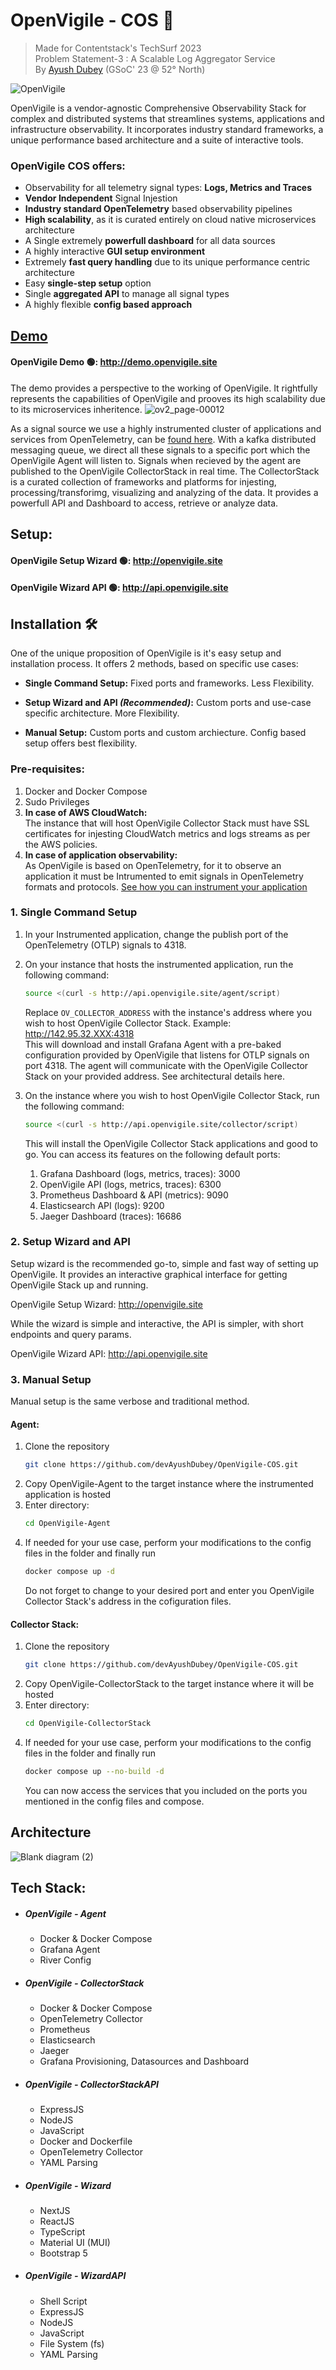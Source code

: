 # OpenVigile - COS 🔭
> Made for Contentstack's TechSurf 2023 <br> 
> Problem Statement-3 : A Scalable Log Aggregator Service <br>
> By [Ayush Dubey](https://ayushdubey.carrd.co/) (GSoC' 23 @ 52° North)

![OpenVigile](https://github.com/devAyushDubey/OpenVigile-COS/assets/33064931/e22bd382-4eed-4bf7-8eba-46ec512e492c)

OpenVigile is a vendor-agnostic Comprehensive Observability Stack for complex and distributed systems that streamlines systems, applications and infrastructure observability. It incorporates industry standard frameworks, a unique performance based architecture and a suite of interactive tools.

### OpenVigile COS offers:
- Observability for all telemetry signal types: **Logs, Metrics and Traces**
- **Vendor Independent** Signal Injestion
- **Industry standard OpenTelemetry** based observability pipelines
- **High scalability**, as it is curated entirely on cloud native microservices architecture
- A Single extremely **powerfull dashboard** for all data sources
- A highly interactive **GUI setup environment**
- Extremely **fast query handling** due to its unique performance centric architecture
- Easy **single-step setup** option
- Single **aggregated API** to manage all signal types
- A highly flexible **config based approach**

## [Demo](http://demo.openvigile.site)

#### OpenVigile Demo 🟢:  http://demo.openvigile.site

The demo provides a perspective to the working of OpenVigile. It rightfully represents the capabilities of OpenVigile and prooves its high scalability due to its microservices inheritence.
![ov2_page-00012](https://github.com/devAyushDubey/OpenVigile-COS/assets/33064931/25d7b30b-41be-4c0a-9716-fbeaded4224f)

As a signal source we use a highly instrumented cluster of applications and services from OpenTelemetry, can be [found here](https://github.com/open-telemetry/opentelemetry-demo).
With a kafka distributed messaging queue, we direct all these signals to a specific port which the OpenVigile Agent will listen to. Signals when recieved by the agent are published to the OpenVigile CollectorStack in real time. The CollectorStack is a curated collection of frameworks and platforms for injesting, processing/transforimg, visualizing and analyzing of the data. It provides a powerfull API and Dashboard to access, retrieve or analyze data.



## Setup:

#### OpenVigile Setup Wizard 🟢: http://openvigile.site

#### OpenVigile Wizard API 🟢:  http://api.openvigile.site

## Installation 🛠

One of the unique proposition of OpenVigile is it's easy setup and installation process. It offers 2 methods, based on specific use cases:

- **Single Command Setup:** Fixed ports and frameworks. Less Flexibility.
  
- **Setup Wizard and API _(Recommended)_:** Custom ports and use-case specific architecture. More Flexibility.
  
- **Manual Setup:** Custom ports and custom archiecture. Config based setup offers best flexibility.

### Pre-requisites:

1. Docker and Docker Compose
2. Sudo Privileges
3. **In case of AWS CloudWatch:**<br>
   The instance that will host OpenVigile Collector Stack must have SSL certificates for injesting CloudWatch metrics and logs streams as per the AWS policies.
4. **In case of application observability:**<br>
   As OpenVigile is based on OpenTelemetry, for it to observe an application it must be Intrumented to emit signals in OpenTelemetry formats and protocols. [See how you can instrument your application](https://opentelemetry.io/docs/instrumentation/)

### 1. Single Command Setup
1. In your Instrumented application, change the publish port of the OpenTelemetry (OTLP) signals to 4318.
2. On your instance that hosts the instrumented application, run the following command:
   ```sh
   source <(curl -s http://api.openvigile.site/agent/script)
   ```
   Replace `OV_COLLECTOR_ADDRESS` with the instance's address where you wish to host OpenVigile Collector Stack. Example: http://142.95.32.XXX:4318 <br>
   This will download and install Grafana Agent with a pre-baked configuration provided by OpenVigile that listens for OTLP signals on port 4318. The agent will communicate with the OpenVigile Collector Stack on your provided address. See architectural details here.
3. On the instance where you wish to host OpenVigile Collector Stack, run the following command:
   ```sh
   source <(curl -s http://api.openvigile.site/collector/script)
   ```
   This will install the OpenVigile Collector Stack applications and good to go. You can access its features on the following default ports:

   1. Grafana Dashboard (logs, metrics, traces): 3000
   2. OpenVigile API (logs, metrics, traces): 6300
   3. Prometheus Dashboard & API (metrics): 9090
   4. Elasticsearch API (logs): 9200
   5. Jaeger Dashboard (traces): 16686

### 2. Setup Wizard and API
Setup wizard is the recommended go-to, simple and fast way of setting up OpenVigile. It provides an interactive graphical interface for getting OpenVigile Stack up and running.

OpenVigile Setup Wizard: http://openvigile.site

While the wizard is simple and interactive, the API is simpler, with short endpoints and query params.

OpenVigile Wizard API: http://api.openvigile.site

### 3. Manual Setup
Manual setup is the same verbose and traditional method.

#### Agent:

1. Clone the repository
   ```sh
   git clone https://github.com/devAyushDubey/OpenVigile-COS.git
   ```
2. Copy OpenVigile-Agent to the target instance where the instrumented application is hosted
3. Enter directory:
   ```sh
   cd OpenVigile-Agent
   ```
4. If needed for your use case, perform your modifications to the config files in the folder and finally run
   ```sh
   docker compose up -d
   ```
   Do not forget to change to your desired port and enter you OpenVigile Collector Stack's address in the cofiguration files.

#### Collector Stack:

1. Clone the repository
   ```sh
   git clone https://github.com/devAyushDubey/OpenVigile-COS.git
   ```
2. Copy OpenVigile-CollectorStack to the target instance where it will be hosted
3. Enter directory:
   ```sh
   cd OpenVigile-CollectorStack
   ```
4. If needed for your use case, perform your modifications to the config files in the folder and finally run
   ```sh
   docker compose up --no-build -d
   ```
   You can now access the services that you included on the ports you mentioned in the config files and compose.

## Architecture
![Blank diagram (2)](https://github.com/devAyushDubey/OpenVigile-COS/assets/33064931/12ee1cc4-e367-43e8-9aae-bffa51561b9a)


## Tech Stack:

- ##### OpenVigile - Agent
   - Docker & Docker Compose
   - Grafana Agent
   - River Config

- ##### OpenVigile - CollectorStack
   - Docker & Docker Compose
   - OpenTelemetry Collector
   - Prometheus
   - Elasticsearch
   - Jaeger
   - Grafana Provisioning, Datasources and Dashboard

- ##### OpenVigile - CollectorStackAPI
   - ExpressJS
   - NodeJS
   - JavaScript
   - Docker and Dockerfile
   - OpenTelemetry Collector
   - YAML Parsing

- ##### OpenVigile - Wizard
   - NextJS
   - ReactJS
   - TypeScript
   - Material UI (MUI)
   - Bootstrap 5

- ##### OpenVigile - WizardAPI
   - Shell Script
   - ExpressJS
   - NodeJS
   - JavaScript
   - File System (fs)
   - YAML Parsing
